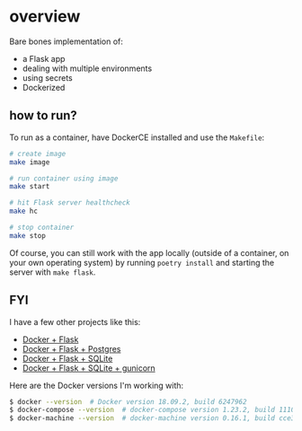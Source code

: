 # overview

Bare bones implementation of:

* a Flask app
* dealing with multiple environments
* using secrets
* Dockerized

## how to run?

To run as a container, have DockerCE installed and use the `Makefile`:

```sh
# create image
make image

# run container using image
make start

# hit Flask server healthcheck
make hc

# stop container
make stop
```

Of course, you can still work with the app locally (outside of a container, on your own operating system) by running `poetry install` and starting the server with `make flask`.

## FYI

I have a few other projects like this:

* [Docker + Flask](https://github.com/zachvalenta/docker-flask)
* [Docker + Flask + Postgres](https://github.com/zachvalenta/docker-flask-postgres)
* [Docker + Flask + SQLite](https://github.com/zachvalenta/docker-flask-sqlite)
* [Docker + Flask + SQLite + gunicorn](https://github.com/zachvalenta/docker-flask-sqlite-gunicorn)

Here are the Docker versions I'm working with:

```sh
$ docker --version  # Docker version 18.09.2, build 6247962
$ docker-compose --version  # docker-compose version 1.23.2, build 1110ad01
$ docker-machine --version  # docker-machine version 0.16.1, build cce350d7
```
